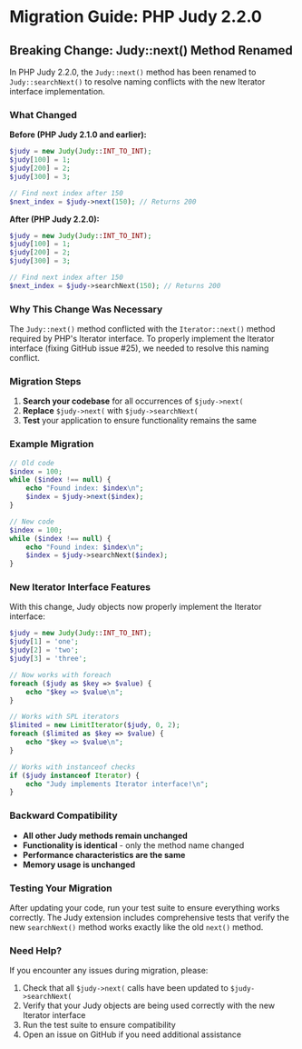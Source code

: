 # Migration Guide: PHP Judy 2.2.0

## Breaking Change: Judy::next() Method Renamed

In PHP Judy 2.2.0, the `Judy::next()` method has been renamed to `Judy::searchNext()` to resolve naming conflicts with the new Iterator interface implementation.

### What Changed

**Before (PHP Judy 2.1.0 and earlier):**
```php
$judy = new Judy(Judy::INT_TO_INT);
$judy[100] = 1;
$judy[200] = 2;
$judy[300] = 3;

// Find next index after 150
$next_index = $judy->next(150); // Returns 200
```

**After (PHP Judy 2.2.0):**
```php
$judy = new Judy(Judy::INT_TO_INT);
$judy[100] = 1;
$judy[200] = 2;
$judy[300] = 3;

// Find next index after 150
$next_index = $judy->searchNext(150); // Returns 200
```

### Why This Change Was Necessary

The `Judy::next()` method conflicted with the `Iterator::next()` method required by PHP's Iterator interface. To properly implement the Iterator interface (fixing GitHub issue #25), we needed to resolve this naming conflict.

### Migration Steps

1. **Search your codebase** for all occurrences of `$judy->next(`
2. **Replace** `$judy->next(` with `$judy->searchNext(`
3. **Test** your application to ensure functionality remains the same

### Example Migration

```php
// Old code
$index = 100;
while ($index !== null) {
    echo "Found index: $index\n";
    $index = $judy->next($index);
}

// New code
$index = 100;
while ($index !== null) {
    echo "Found index: $index\n";
    $index = $judy->searchNext($index);
}
```

### New Iterator Interface Features

With this change, Judy objects now properly implement the Iterator interface:

```php
$judy = new Judy(Judy::INT_TO_INT);
$judy[1] = 'one';
$judy[2] = 'two';
$judy[3] = 'three';

// Now works with foreach
foreach ($judy as $key => $value) {
    echo "$key => $value\n";
}

// Works with SPL iterators
$limited = new LimitIterator($judy, 0, 2);
foreach ($limited as $key => $value) {
    echo "$key => $value\n";
}

// Works with instanceof checks
if ($judy instanceof Iterator) {
    echo "Judy implements Iterator interface!\n";
}
```

### Backward Compatibility

- **All other Judy methods remain unchanged**
- **Functionality is identical** - only the method name changed
- **Performance characteristics are the same**
- **Memory usage is unchanged**

### Testing Your Migration

After updating your code, run your test suite to ensure everything works correctly. The Judy extension includes comprehensive tests that verify the new `searchNext()` method works exactly like the old `next()` method.

### Need Help?

If you encounter any issues during migration, please:
1. Check that all `$judy->next(` calls have been updated to `$judy->searchNext(`
2. Verify that your Judy objects are being used correctly with the new Iterator interface
3. Run the test suite to ensure compatibility
4. Open an issue on GitHub if you need additional assistance
